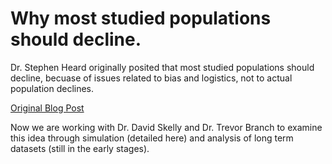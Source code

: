 # Why most studied populations should decline.

Dr. Stephen Heard originally posited that most studied populations should decline, becuase of issues related to bias and logistics, not to actual population declines. 

[Original Blog Post](https://scientistseessquirrel.wordpress.com/2016/08/02/1874/)

Now we are working with Dr. David Skelly and Dr. Trevor Branch to examine this idea through simulation (detailed here) and analysis of long term datasets (still in the early stages). 
